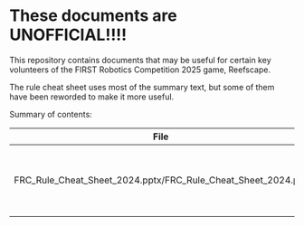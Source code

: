 # **These documents are UNOFFICIAL!!!!**

This repository contains documents that may be useful for certain key volunteers of the FIRST Robotics Competition 2025 game, Reefscape.

The rule cheat sheet uses most of the summary text, but some of them have been reworded to make it more useful.

Summary of contents:

| File | Description |
| --- | --- |
| FRC_Rule_Cheat_Sheet_2024.pptx/FRC_Rule_Cheat_Sheet_2024.pdf | Quick cheat sheet of important rules and their penalties. |
  
